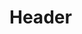 <!-- TITLE: Guerre civile Bamoun -->
<!-- SUBTITLE: Présentation de la guerre civile Bamoun -->

# Header
